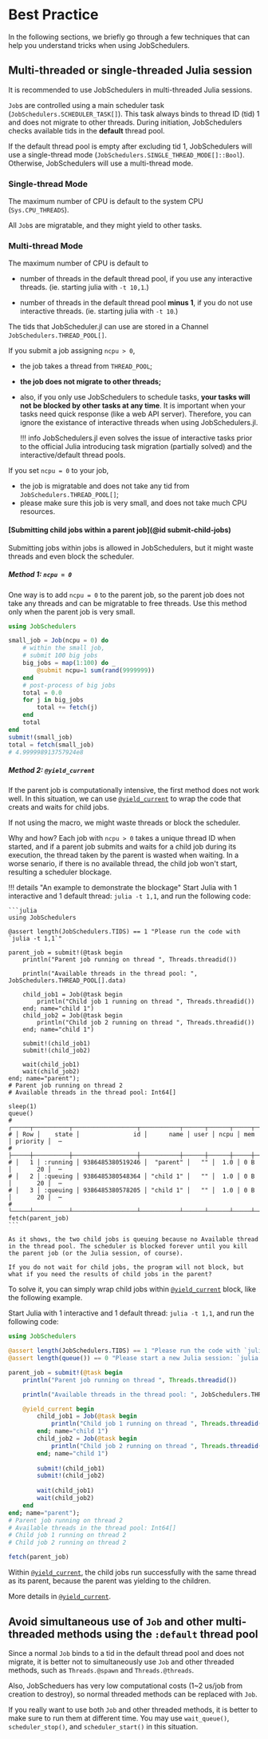 # Best Practice

In the following sections, we briefly go through a few techniques that can help you understand tricks when using JobSchedulers.

## Multi-threaded or single-threaded Julia session

It is recommended to use JobSchedulers in multi-threaded Julia sessions. 

`Job`s are controlled using a main scheduler task (`JobSchedulers.SCHEDULER_TASK[]`). This task always binds to thread ID (tid) 1 and does not migrate to other threads. During initiation, JobSchedulers checks available tids in the **default** thread pool. 

If the default thread pool is empty after excluding tid 1, JobSchedulers will use a single-thread mode (`JobSchedulers.SINGLE_THREAD_MODE[]::Bool`). Otherwise, JobSchedulers will use a multi-thread mode.

### Single-thread Mode

The maximum number of CPU is default to the system CPU (`Sys.CPU_THREADS`). 

All `Job`s are migratable, and they might yield to other tasks. 

### Multi-thread Mode

The maximum number of CPU is default to

- number of threads in the default thread pool, if you use any interactive threads. (ie. starting julia with `-t 10,1`.)

- number of threads in the default thread pool **minus 1**, if you do not use interactive threads. (ie. starting julia with `-t 10`.)

The tids that JobScheduler.jl can use are stored in a Channel `JobSchedulers.THREAD_POOL[]`. 

If you submit a job assigning `ncpu > 0`,

- the job takes a thread from `THREAD_POOL`;
- **the job does not migrate to other threads;** 
- also, if you only use JobSchedulers to schedule tasks, **your tasks will not be blocked by other tasks at any time**. It is important when your tasks need quick response (like a web API server). Therefore, you can ignore the existance of interactive threads when using JobSchedulers.jl.

  !!! info
      JobSchedulers.jl even solves the issue of interactive tasks prior to the official Julia introducing task migration (partially solved) and the interactive/default thread pools.

If you set `ncpu = 0` to your job,

- the job is migratable and does not take any tid from `JobSchedulers.THREAD_POOL[]`;
- please make sure this job is very small, and does not take much CPU resources. 

#### [Submitting child jobs within a parent job](@id submit-child-jobs)

Submitting jobs within jobs is allowed in JobSchedulers, but it might waste threads and even block the scheduler.

##### Method 1: `ncpu = 0`

One way is to add `ncpu = 0` to the parent job, so the parent job does not take any threads and can be migratable to free threads. Use this method only when the parent job is very small.

```julia
using JobSchedulers

small_job = Job(ncpu = 0) do
    # within the small job,
    # submit 100 big jobs
    big_jobs = map(1:100) do _
        @submit ncpu=1 sum(rand(9999999))
    end
    # post-process of big jobs
    total = 0.0
    for j in big_jobs
        total += fetch(j)
    end
    total
end
submit!(small_job)
total = fetch(small_job)
# 4.999998913757924e8
```

##### Method 2: `@yield_current`

If the parent job is computationally intensive, the first method does not work well. In this situation, we can use [`@yield_current`](@ref) to wrap the code that creats and waits for child jobs.

If not using the macro, we might waste threads or block the scheduler.

Why and how? Each job with `ncpu > 0` takes a unique thread ID when started, and if a parent job submits and waits for a child job during its execution, the thread taken by the parent is wasted when waiting. In a worse senario, if there is no available thread, the child job won't start, resulting a scheduler blockage. 

!!! details "An example to demonstrate the blockage"
    Start Julia with 1 interactive and 1 default thread: `julia -t 1,1`, and run the following code:

    ```julia
    using JobSchedulers
    
    @assert length(JobSchedulers.TIDS) == 1 "Please run the code with `julia -t 1,1`"

    parent_job = submit!(@task begin
        println("Parent job running on thread ", Threads.threadid())

        println("Available threads in the thread pool: ", JobSchedulers.THREAD_POOL[].data)

        child_job1 = Job(@task begin
            println("Child job 1 running on thread ", Threads.threadid())
        end; name="child 1")
        child_job2 = Job(@task begin
            println("Child job 2 running on thread ", Threads.threadid())
        end; name="child 1")
        
        submit!(child_job1)
        submit!(child_job2)
        
        wait(child_job1)
        wait(child_job2)
    end; name="parent");
    # Parent job running on thread 2
    # Available threads in the thread pool: Int64[]

    sleep(1)
    queue()
    # ┌─────┬──────────┬──────────────────┬───────────┬──────┬──────┬─────┬──────────┬───
    # │ Row │    state │               id │      name │ user │ ncpu │ mem │ priority │  ⋯
    # ├─────┼──────────┼──────────────────┼───────────┼──────┼──────┼─────┼──────────┼───
    # │   1 │ :running │ 9386485380519246 │  "parent" │   "" │  1.0 │ 0 B │       20 │  ⋯
    # │   2 │ :queuing │ 9386485380548364 │ "child 1" │   "" │  1.0 │ 0 B │       20 │  ⋯
    # │   3 │ :queuing │ 9386485380578205 │ "child 1" │   "" │  1.0 │ 0 B │       20 │  ⋯
    # └─────┴──────────┴──────────────────┴───────────┴──────┴──────┴─────┴──────────┴───
    fetch(parent_job)
    ```

    As it shows, the two child jobs is queuing because no Available thread in the thread pool. The scheduler is blocked forever until you kill the parent job (or the Julia session, of course).

    If you do not wait for child jobs, the program will not block, but what if you need the results of child jobs in the parent?

To solve it, you can simply wrap child jobs within [`@yield_current`](@ref) block, like the following example.

Start Julia with 1 interactive and 1 default thread: `julia -t 1,1`, and run the following code:

```julia
using JobSchedulers

@assert length(JobSchedulers.TIDS) == 1 "Please run the code with `julia -t 1,1`"
@assert length(queue()) == 0 "Please start a new Julia session: `julia -t 1,1`"

parent_job = submit!(@task begin
    println("Parent job running on thread ", Threads.threadid())

    println("Available threads in the thread pool: ", JobSchedulers.THREAD_POOL[].data)

    @yield_current begin
        child_job1 = Job(@task begin
            println("Child job 1 running on thread ", Threads.threadid())
        end; name="child 1")
        child_job2 = Job(@task begin
            println("Child job 2 running on thread ", Threads.threadid())
        end; name="child 1")
        
        submit!(child_job1)
        submit!(child_job2)
        
        wait(child_job1)
        wait(child_job2)
    end
end; name="parent");
# Parent job running on thread 2
# Available threads in the thread pool: Int64[]
# Child job 1 running on thread 2
# Child job 2 running on thread 2

fetch(parent_job)
```

Within [`@yield_current`](@ref), the child jobs run successfully with the same thread as its parent, because the parent was yielding to the children.

More details in [`@yield_current`](@ref).

## Avoid simultaneous use of `Job` and other multi-threaded methods using the `:default` thread pool

Since a normal `Job` binds to a tid in the default thread pool and does not migrate, it is better not to simultaneously use `Job` and other threaded methods, such as `Threads.@spawn` and `Threads.@threads`. 

Also, JobScheduers has very low computational costs (1~2 us/job from creation to destroy), so normal threaded methods can be replaced with `Job`.

If you really want to use both `Job` and other threaded methods, it is better to make sure to run them at different time. You may use `wait_queue()`, `scheduler_stop()`, and `scheduler_start()` in this situation.
